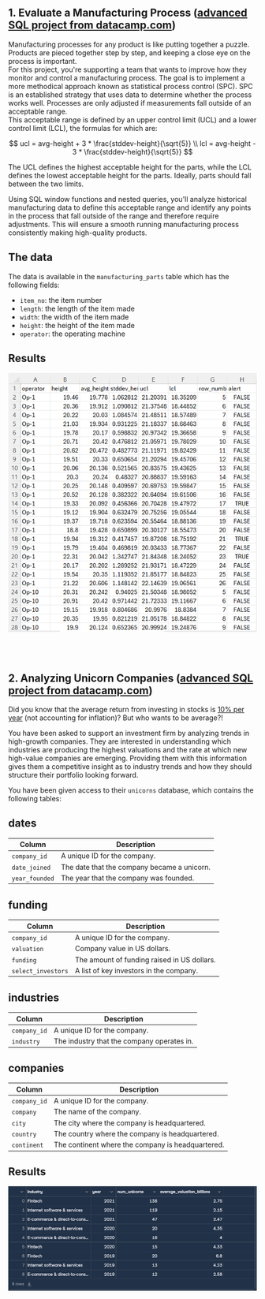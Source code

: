 ## 1. Evaluate a Manufacturing Process ([advanced SQL project from datacamp.com](https://app.datacamp.com/learn/projects/2044))

Manufacturing processes for any product is like putting together a puzzle. Products are pieced together step by step, and keeping a close eye on the process is important.  
For this project, you're supporting a team that wants to improve how they monitor and control a manufacturing process. The goal is to implement a more methodical approach known as statistical process control (SPC). SPC is an established strategy that uses data to determine whether the process works well. Processes are only adjusted if measurements fall outside of an acceptable range.  
This acceptable range is defined by an upper control limit (UCL) and a lower control limit (LCL), the formulas for which are:

$$
ucl = avg-height + 3 * \frac{stddev-height}{\sqrt{5}} \\
lcl = avg-height - 3 * \frac{stddev-height}{\sqrt{5}}
$$

The UCL defines the highest acceptable height for the parts, while the LCL defines the lowest acceptable height for the parts. Ideally, parts should fall between the two limits.

Using SQL window functions and nested queries, you'll analyze historical manufacturing data to define this acceptable range and identify any points in the process that fall outside of the range and therefore require adjustments. This will ensure a smooth running manufacturing process consistently making high-quality products.


## The data
The data is available in the `manufacturing_parts` table which has the following fields:
- `item_no`: the item number
- `length`: the length of the item made
- `width`: the width of the item made
- `height`: the height of the item made
- `operator`: the operating machine

## Results
![Evaluate a manufacturing process](https://github.com/Sobhan-h/SQL-Projects/blob/master/Result%20(Evaluate%20a%20manufacuting%20process).png)

<br>  <!-- Add another line break for spacing -->
<br>  <!-- Add another line break for spacing -->

## 2. Analyzing Unicorn Companies ([advanced SQL project from datacamp.com](https://app.datacamp.com/learn/projects/1531))

Did you know that the average return from investing in stocks is [10% per year](https://www.nerdwallet.com/article/investing/average-stock-market-return) (not accounting for inflation)? But who wants to be average?! 

You have been asked to support an investment firm by analyzing trends in high-growth companies. They are interested in understanding which industries are producing the highest valuations and the rate at which new high-value companies are emerging. Providing them with this information gives them a competitive insight as to industry trends and how they should structure their portfolio looking forward.

You have been given access to their `unicorns` database, which contains the following tables:

## dates
| Column       | Description                                  |
|------------- |--------------------------------------------- |
| `company_id`   | A unique ID for the company.                 |
| `date_joined` | The date that the company became a unicorn.  |
| `year_founded` | The year that the company was founded.       |

## funding
| Column           | Description                                  |
|----------------- |--------------------------------------------- |
| `company_id`       | A unique ID for the company.                 |
| `valuation`        | Company value in US dollars.                 |
| `funding`          | The amount of funding raised in US dollars.  |
| `select_investors` | A list of key investors in the company.      |

## industries
| Column       | Description                                  |
|------------- |--------------------------------------------- |
| `company_id`   | A unique ID for the company.                 |
| `industry`     | The industry that the company operates in.   |

## companies
| Column       | Description                                       |
|------------- |-------------------------------------------------- |
| `company_id`   | A unique ID for the company.                      |
| `company`      | The name of the company.                          |
| `city`         | The city where the company is headquartered.      |
| `country`      | The country where the company is headquartered.   |
| `continent`    | The continent where the company is headquartered. |


## Results
![Analazying Unicorn Companies](https://github.com/Sobhan-h/SQL-Projects/blob/master/Result%20(Analyzing%20Unicorn%20Companies).png)
